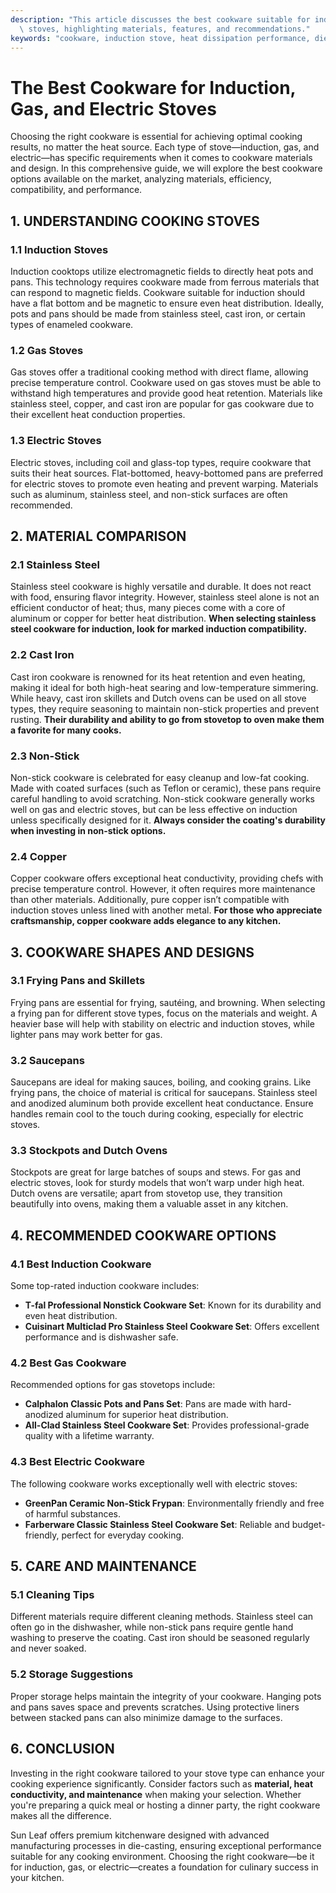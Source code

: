```yaml
---
description: "This article discusses the best cookware suitable for induction, gas, and electric\
  \ stoves, highlighting materials, features, and recommendations."
keywords: "cookware, induction stove, heat dissipation performance, die casting process"
---
```

# The Best Cookware for Induction, Gas, and Electric Stoves

Choosing the right cookware is essential for achieving optimal cooking results, no matter the heat source. Each type of stove—induction, gas, and electric—has specific requirements when it comes to cookware materials and design. In this comprehensive guide, we will explore the best cookware options available on the market, analyzing materials, efficiency, compatibility, and performance.

## 1. UNDERSTANDING COOKING STOVES

### 1.1 Induction Stoves
Induction cooktops utilize electromagnetic fields to directly heat pots and pans. This technology requires cookware made from ferrous materials that can respond to magnetic fields. Cookware suitable for induction should have a flat bottom and be magnetic to ensure even heat distribution. Ideally, pots and pans should be made from stainless steel, cast iron, or certain types of enameled cookware.

### 1.2 Gas Stoves
Gas stoves offer a traditional cooking method with direct flame, allowing precise temperature control. Cookware used on gas stoves must be able to withstand high temperatures and provide good heat retention. Materials like stainless steel, copper, and cast iron are popular for gas cookware due to their excellent heat conduction properties.

### 1.3 Electric Stoves
Electric stoves, including coil and glass-top types, require cookware that suits their heat sources. Flat-bottomed, heavy-bottomed pans are preferred for electric stoves to promote even heating and prevent warping. Materials such as aluminum, stainless steel, and non-stick surfaces are often recommended.

## 2. MATERIAL COMPARISON

### 2.1 Stainless Steel
Stainless steel cookware is highly versatile and durable. It does not react with food, ensuring flavor integrity. However, stainless steel alone is not an efficient conductor of heat; thus, many pieces come with a core of aluminum or copper for better heat distribution. **When selecting stainless steel cookware for induction, look for marked induction compatibility.**

### 2.2 Cast Iron
Cast iron cookware is renowned for its heat retention and even heating, making it ideal for both high-heat searing and low-temperature simmering. While heavy, cast iron skillets and Dutch ovens can be used on all stove types, they require seasoning to maintain non-stick properties and prevent rusting. **Their durability and ability to go from stovetop to oven make them a favorite for many cooks.**

### 2.3 Non-Stick
Non-stick cookware is celebrated for easy cleanup and low-fat cooking. Made with coated surfaces (such as Teflon or ceramic), these pans require careful handling to avoid scratching. Non-stick cookware generally works well on gas and electric stoves, but can be less effective on induction unless specifically designed for it. **Always consider the coating's durability when investing in non-stick options.**

### 2.4 Copper
Copper cookware offers exceptional heat conductivity, providing chefs with precise temperature control. However, it often requires more maintenance than other materials. Additionally, pure copper isn’t compatible with induction stoves unless lined with another metal. **For those who appreciate craftsmanship, copper cookware adds elegance to any kitchen.**

## 3. COOKWARE SHAPES AND DESIGNS

### 3.1 Frying Pans and Skillets
Frying pans are essential for frying, sautéing, and browning. When selecting a frying pan for different stove types, focus on the materials and weight. A heavier base will help with stability on electric and induction stoves, while lighter pans may work better for gas. 

### 3.2 Saucepans
Saucepans are ideal for making sauces, boiling, and cooking grains. Like frying pans, the choice of material is critical for saucepans. Stainless steel and anodized aluminum both provide excellent heat conductance. Ensure handles remain cool to the touch during cooking, especially for electric stoves.

### 3.3 Stockpots and Dutch Ovens
Stockpots are great for large batches of soups and stews. For gas and electric stoves, look for sturdy models that won’t warp under high heat. Dutch ovens are versatile; apart from stovetop use, they transition beautifully into ovens, making them a valuable asset in any kitchen.

## 4. RECOMMENDED COOKWARE OPTIONS

### 4.1 Best Induction Cookware
Some top-rated induction cookware includes:
- **T-fal Professional Nonstick Cookware Set**: Known for its durability and even heat distribution.
- **Cuisinart Multiclad Pro Stainless Steel Cookware Set**: Offers excellent performance and is dishwasher safe.

### 4.2 Best Gas Cookware
Recommended options for gas stovetops include:
- **Calphalon Classic Pots and Pans Set**: Pans are made with hard-anodized aluminum for superior heat distribution.
- **All-Clad Stainless Steel Cookware Set**: Provides professional-grade quality with a lifetime warranty.

### 4.3 Best Electric Cookware
The following cookware works exceptionally well with electric stoves:
- **GreenPan Ceramic Non-Stick Frypan**: Environmentally friendly and free of harmful substances.
- **Farberware Classic Stainless Steel Cookware Set**: Reliable and budget-friendly, perfect for everyday cooking.

## 5. CARE AND MAINTENANCE

### 5.1 Cleaning Tips
Different materials require different cleaning methods. Stainless steel can often go in the dishwasher, while non-stick pans require gentle hand washing to preserve the coating. Cast iron should be seasoned regularly and never soaked.

### 5.2 Storage Suggestions
Proper storage helps maintain the integrity of your cookware. Hanging pots and pans saves space and prevents scratches. Using protective liners between stacked pans can also minimize damage to the surfaces.

## 6. CONCLUSION

Investing in the right cookware tailored to your stove type can enhance your cooking experience significantly. Consider factors such as **material, heat conductivity, and maintenance** when making your selection. Whether you're preparing a quick meal or hosting a dinner party, the right cookware makes all the difference. 

Sun Leaf offers premium kitchenware designed with advanced manufacturing processes in die-casting, ensuring exceptional performance suitable for any cooking environment. Choosing the right cookware—be it for induction, gas, or electric—creates a foundation for culinary success in your kitchen.
